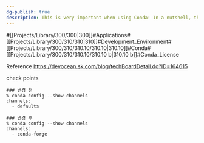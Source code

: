 ```yaml
---
dg-publish: true
description: This is very important when using Conda! In a nutshell, the change in licensing policy will affect your ability to download packages through other channels or use other tools such as conda forge, depending on your scale.
---
```

#[[Projects/Library/300/300\|300]]#Applications#[[Projects/Library/300/310/310\|310]]#Development_Environment#[[Projects/Library/300/310/310.10/310.10\|310.10]]#Conda#[[Projects/Library/300/310/310.10/310.10 b\|310.10 b]]#Conda_License



Reference
https://devocean.sk.com/blog/techBoardDetail.do?ID=164615


check points
```
### 변경 전
% conda config --show channels
channels:
  - defaults

### 변경 후
% conda config --show channels
channels:
  - conda-forge
```